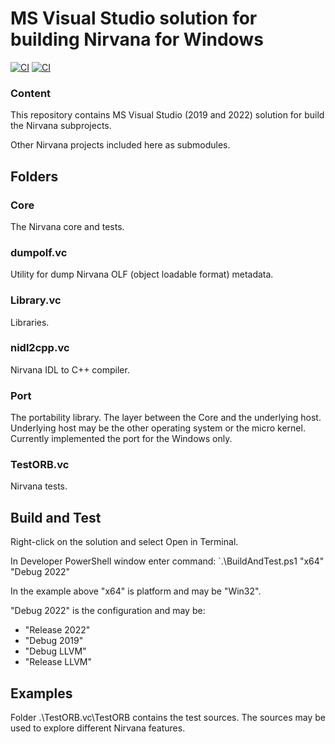 # MS Visual Studio solution for building Nirvana for Windows

[![CI](https://gist.githubusercontent.com/silver-popov/5e83ddfb2531206b60b6451851c51b2a/raw/badge.svg)](https://github.com/nirvanaos/nirvana.vc/actions/workflows/build.yml)
[![CI](https://gist.githubusercontent.com/silver-popov/5e83ddfb2531206b60b6451851c51b2a/raw/test_core.svg)](https://github.com/nirvanaos/nirvana.vc/actions/workflows/test_core.yml)

### Content

This repository contains MS Visual Studio (2019 and 2022) solution for build the Nirvana subprojects.

Other Nirvana projects included here as submodules.

## Folders
### Core

The Nirvana core and tests.

### dumpolf.vc

Utility for dump Nirvana OLF (object loadable format) metadata.

### Library.vc

Libraries.

### nidl2cpp.vc

Nirvana IDL to C++ compiler.

### Port

The portability library.
The layer between the Core and the underlying host. Underlying host may
be the other operating system or the micro kernel. Currently implemented
the port for the Windows only.

### TestORB.vc

Nirvana tests.

## Build and Test

Right-click on the solution and select Open in Terminal.

In Developer PowerShell window enter command:
`.\BuildAndTest.ps1 "x64" "Debug 2022"

In the example above "x64" is platform and may be "Win32".

"Debug 2022" is the configuration and may be:

* "Release 2022"
* "Debug 2019"
* "Debug LLVM"
* "Release LLVM"

## Examples

Folder .\TestORB.vc\TestORB contains the test sources.
The sources may be used to explore different Nirvana features.
